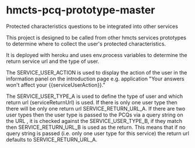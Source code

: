 # hmcts-pcq-prototype-master
Protected characteristics questions to be integrated into other services

This project is designed to be called from other hmcts services prototypes to determine where to collect the user's protected characteristics.

It is deployed with heroku and uses env.process variables to determine the return service url and the type of user.

The SERVICE_USER_ACTION is used to display the action of the user in the information panel on the introduction page e.g. application
"Your answers won't affect your {{serviceUserAction}}." 

The SERVICE_USER_TYPE_A is used to define the type of user and which return url (serviceReturnUrl) is used. If there is only one user type then there will be only one return url SERVICE_RETURN_URL_A.
If there are two user types then the user type is passed to the PCQs via a query string on the URL , it is checked against the SERVICE_USER_TYPE_B, if they match then SERVICE_RETURN_URL_B is used as the return. This means that if no query string is passed (i.e. only one user type for this service) the return url defaults to SERVICE_RETURN_URL_A.



